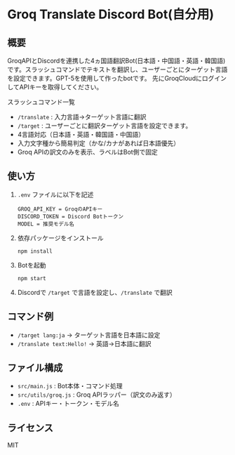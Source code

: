 # Groq Translate Discord Bot(自分用)

## 概要
GroqAPIとDiscordを連携した4ヵ国語翻訳Bot(日本語・中国語・英語・韓国語)です。スラッシュコマンドでテキストを翻訳し、ユーザーごとにターゲット言語を設定できます。GPT-5を使用して作ったbotです。
先にGroqCloudにログインしてAPIキーを取得してください。

スラッシュコマンド一覧
- `/translate` : 入力言語→ターゲット言語に翻訳
- `/target` : ユーザーごとに翻訳ターゲット言語を設定できます。
- 4言語対応（日本語・英語・韓国語・中国語）
- 入力文字種から簡易判定（かな/カナがあれば日本語優先）
- Groq APIの訳文のみを表示、ラベルはBot側で固定

## 使い方
1. `.env` ファイルに以下を記述
   ```
   GROQ_API_KEY = GroqのAPIキー
   DISCORD_TOKEN = Discord Botトークン
   MODEL = 推奨モデル名
   ```
2. 依存パッケージをインストール
   ```
   npm install
   ```
3. Botを起動
   ```
   npm start
   ```
4. Discordで `/target` で言語を設定し、`/translate` で翻訳

## コマンド例
- `/target lang:ja` → ターゲット言語を日本語に設定
- `/translate text:Hello!` → 英語→日本語に翻訳

## ファイル構成
- `src/main.js` : Bot本体・コマンド処理
- `src/utils/groq.js` : Groq APIラッパー（訳文のみ返す）
- `.env` : APIキー・トークン・モデル名

## ライセンス
MIT





